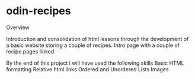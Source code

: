 # odin-recipes

Overview

Introduction and consolidation of html lessons through the development of a basic website storing a couple of recipes.
Intro page with a couple of recipe pages linked. 

By the end of this project i will have used the following skills
  Basic HTML formatting
  Relative html links
  Ordered and Unordered Lists
  Images
